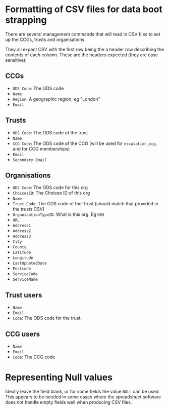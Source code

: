 # Formatting of CSV files for data boot strapping

There are several management commands that will read in CSV files to set up the
CCGs, trusts and organisations.

They all expect CSV with the first row being the a header row describing the
contents of each column. These are the headers expected (they are case
sensitive):

## CCGs

- `ODS Code`: The ODS code
- `Name`
- `Region`: A geographic region, eg "London"
- `Email`

## Trusts

- `ODS Code`: The ODS code of the trust
- `Name`
- `CCG Code`: The ODS code of the CCG (will be used for `escalation_ccg`, and for CCG memberships)
- `Email`
- `Secondary Email`

## Organisations

- `ODS Code`: The ODS code for this org
- `ChoicesID`: The Choices ID of this org
- `Name`
- `Trust Code`: The ODS code of the Trust (should match that provided in the trusts CSV)
- `OrganisationTypeID`: What is this org. Eg `HOS`
- `URL`
- `Address1`
- `Address2`
- `Address3`
- `City`
- `County`
- `Latitude`
- `Longitude`
- `LastUpdatedDate`
- `Postcode`
- `ServiceCode`
- `ServiceName`

## Trust users

- `Name`
- `Email`
- `Code`: The ODS code for the trust.

## CCG users

- `Name`
- `Email`
- `Code`: The CCG code

# Representing Null values

Ideally leave the field blank, or for some fields the value `NULL` can be used.
This appears to be needed in some cases where the spreadsheet software does not
handle empty fields well when producing CSV files.
